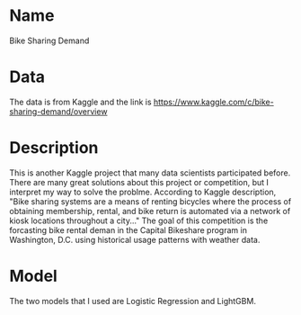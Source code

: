# Name
Bike Sharing Demand

# Data
The data is from Kaggle and the link is https://www.kaggle.com/c/bike-sharing-demand/overview

# Description
This is another Kaggle project that many data scientists participated before. There are many great solutions about this project or competition, 
but I interpret my way to solve the problme. According to Kaggle description, 
"Bike sharing systems are a means of renting bicycles where the process of obtaining membership,
rental, and bike return is automated via a network of kiosk locations throughout a city..." The goal of this competition is the forcasting bike rental deman 
in the Capital Bikeshare program in Washington, D.C. using historical usage patterns with weather data.

# Model
The two models that I used are Logistic Regression and LightGBM.
